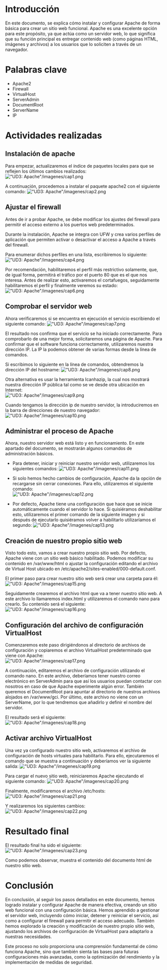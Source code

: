 # Introducción
En este documento, se explica cómo instalar y configurar Apache de forma básica para crear un sitio web funcional. Apache es una excelente opción para este propósito, ya que actúa como un servidor web, lo que significa que su función principal es entregar contenido web (como páginas HTML, imágenes y archivos) a los usuarios que lo soliciten a través de un navegador.

# Palabras clave
* Apache2
* Firewall
* VirtualHost
* ServerAdmin
* DocumentRoot
* ServerName
* IP

# Actividades realizadas
## Instalación de apache
Para empezar, actualizaremos el índice de paquetes locales para que se reflejen los últimos cambios realizados:
!["UD3: Apache"/imagenes/cap1.png](https://raw.githubusercontent.com/Suli427/portfolioDAW/refs/heads/main/UD3%3A%20Apache/imagenes/cap1.png)

A continuación, procedemos a instalar el paquete apache2 con el siguiente comando:
!["UD3: Apache"/imagenes/cap2.png](https://raw.githubusercontent.com/Suli427/portfolioDAW/refs/heads/main/UD3%3A%20Apache/imagenes/cap2.png)

## Ajustar el firewall
Antes de ir a probar Apache, se debe modificar los ajustes del firewall para permitir el acceso externo a los puertos web predeterminados.

Durante la instalación, Apache se integra con UFW y crea varios perfiles de aplicación que permiten activar o desactivar el acceso a Apache a través del firewall.

Para enumerar dichos perfiles en una lista, escribiremos lo siguiente:   
!["UD3: Apache"/imagenes/cap4.png](https://raw.githubusercontent.com/Suli427/portfolioDAW/refs/heads/main/UD3%3A%20Apache/imagenes/cap4.png)

Por recomendación, habilitaremos el perfil más restrictivo solamente, que, de igual forma, permitirá el tráfico por el puerto 80 que es el que nos interesa. Antes de realizar esto, activaremos el cortafuegos, seguidamente habilitaremos el perfil y finalmente veremos su estado:  
!["UD3: Apache"/imagenes/cap6.png](https://raw.githubusercontent.com/Suli427/portfolioDAW/refs/heads/main/UD3%3A%20Apache/imagenes/cap6.png)

## Comprobar el servidor web
Ahora verificaremos si se encuentra en ejecución el servicio escribiendo el siguiente comando:
!["UD3: Apache"/imagenes/cap7.png](https://raw.githubusercontent.com/Suli427/portfolioDAW/refs/heads/main/UD3%3A%20Apache/imagenes/cap7.png)

El resultado nos confirma que el servicio se ha iniciado correctamente. Para comprobarlo de una mejor forma, solicitaremos una página de Apache. Para confirmar que el software funciona correctamente, utilizaremos nuestra dirección IP. La IP la podemos obtener de varias formas desde la línea de comandos.

Si escribimos lo siguiente en la línea de comandos, obtendremos la dirección IP del hostname:
!["UD3: Apache"/imagenes/cap8.png](https://raw.githubusercontent.com/Suli427/portfolioDAW/refs/heads/main/UD3%3A%20Apache/imagenes/cap8.png)

Otra alternativa es usar la herramienta Icanhazip, la cual nos mostrará nuestra dirección IP pública tal como se ve desde otra ubicación en Internet:  
!["UD3: Apache"/imagenes/cap9.png](https://raw.githubusercontent.com/Suli427/portfolioDAW/refs/heads/main/UD3%3A%20Apache/imagenes/cap9.png)

Cuando tengamos la dirección ip de nuestro servidor, la introduciremos en la barra de direcciones de nuestro navegador:
!["UD3: Apache"/imagenes/cap10.png](https://raw.githubusercontent.com/Suli427/portfolioDAW/refs/heads/main/UD3%3A%20Apache/imagenes/cap10.png)

## Administrar el proceso de Apache
Ahora, nuestro servidor web está listo y en funcionamiento. En este apartado del documento, se mostrarán algunos comandos de administración básicos.

* Para detener, iniciar y reiniciar nuestro servidor web, utilizaremos los siguientes comandos:
!["UD3: Apache"/imagenes/cap11.png](https://raw.githubusercontent.com/Suli427/portfolioDAW/refs/heads/main/UD3%3A%20Apache/imagenes/cap11.png)

* Si solo hemos hecho cambios de configuración, Apache da la opción de recargarse sin cerrar conexiones. Para ello, utilizaremos el siguiente comando:  
!["UD3: Apache"/imagenes/cap12.png](https://raw.githubusercontent.com/Suli427/portfolioDAW/refs/heads/main/UD3%3A%20Apache/imagenes/cap12.png)

* Por defecto, Apache tiene una configuración que hace que se inicie automáticamente cuando el servidor lo hace. Si quisiéramos deshabilitar esto, utilizaremos el primer comando de la siguiente imagen y si después de ejecutarlo quisiéramos volver a habilitarlo utilizaríamos el segundo:
!["UD3: Apache"/imagenes/cap13.png](https://raw.githubusercontent.com/Suli427/portfolioDAW/refs/heads/main/UD3%3A%20Apache/imagenes/cap13.png)

## Creación de nuestro propio sitio web
Visto todo esto, vamos a crear nuestro propio sitio web. Por defecto, Apache viene con un sitio web básico habilitado. Podemos modificar su contenido en /var/www/html o ajustar la configuración editando el archivo de Virtual Host ubicado en /etc/apache2/sites-enabled/000-default.conf.

El primer paso para crear nuestro sitio web será crear una carpeta para él:
!["UD3: Apache"/imagenes/cap15.png](https://raw.githubusercontent.com/Suli427/portfolioDAW/refs/heads/main/UD3%3A%20Apache/imagenes/cap15.png)

Seguidamente crearemos el archivo html que va a tener nuestro sitio web. A este archivo lo llamaremos index.html y utilizaremos el comando nano para crearlo. Su contenido será el siguiente:   
!["UD3: Apache"/imagenes/cap16.png](https://raw.githubusercontent.com/Suli427/portfolioDAW/refs/heads/main/UD3%3A%20Apache/imagenes/cap16.png)

## Configuración del archivo de configuración VirtualHost
Comenzaremos este paso dirigiéndonos al directorio de archivos de configuración y copiaremos el archivo VirtualHost predeterminado que viene con Apache:   
!["UD3: Apache"/imagenes/cap17.png](https://raw.githubusercontent.com/Suli427/portfolioDAW/refs/heads/main/UD3%3A%20Apache/imagenes/cap17.png)

A continuación, editaremos el archivo de configuración utilizando el comando nano. En este archivo, deberíamos tener nuestro correo electrónico en ServerAdmin para que así los usuarios puedan contactar con nosotros en caso de que   Apache experimente algún error. También queremos el DocumentRoot para apuntar al directorio de nuestros archivos alojados en /var/www/gci. Por último, este archivo no viene con un ServerName, por lo que tendremos que añadirlo y definir el nombre del servidor.

El resultado será el siguiente:   
!["UD3: Apache"/imagenes/cap18.png](https://raw.githubusercontent.com/Suli427/portfolioDAW/refs/heads/main/UD3%3A%20Apache/imagenes/cap18.png)

## Activar archivo VirtualHost
Una vez ya configurado nuestro sitio web, activaremos el archivo de configuración de hosts virtuales para habilitarlo. Para ello, ejecutaremos el comando que se muestra a continuación y deberíamos ver la siguiente salida:
!["UD3: Apache"/imagenes/cap19.png](https://raw.githubusercontent.com/Suli427/portfolioDAW/refs/heads/main/UD3%3A%20Apache/imagenes/cap19.png)

Para cargar el nuevo sitio web, reiniciaremos Apache ejecutando el siguiente comando:
!["UD3: Apache"/imagenes/cap20.png](https://raw.githubusercontent.com/Suli427/portfolioDAW/refs/heads/main/UD3%3A%20Apache/imagenes/cap20.png)

Finalmente, modificaremos el archivo /etc/hosts:
!["UD3: Apache"/imagenes/cap21.png](https://raw.githubusercontent.com/Suli427/portfolioDAW/refs/heads/main/UD3%3A%20Apache/imagenes/cap21.png)

Y realizaremos los siguientes cambios:  
!["UD3: Apache"/imagenes/cap22.png](https://raw.githubusercontent.com/Suli427/portfolioDAW/refs/heads/main/UD3%3A%20Apache/imagenes/cap22.png)

# Resultado final
El resultado final ha sido el siguiente:
!["UD3: Apache"/imagenes/cap23.png](https://raw.githubusercontent.com/Suli427/portfolioDAW/refs/heads/main/UD3%3A%20Apache/imagenes/cap23.png)

Como podemos observar, muestra el contenido del documento html de nuestro sitio web.

# Conclusión
En conclusión, al seguir los pasos detallados en este documento, hemos logrado instalar y configurar Apache de manera efectiva, creando un sitio web funcional con una configuración básica. Hemos aprendido a gestionar el servidor web, incluyendo cómo iniciar, detener y reiniciar el servicio, así como a configurar el firewall para permitir el acceso adecuado. También hemos explorado la creación y modificación de nuestro propio sitio web, ajustando los archivos de configuración de VirtualHost para adaptarlo a nuestras necesidades.

Este proceso no solo proporciona una comprensión fundamental de cómo funciona Apache, sino que también sienta las bases para futuras configuraciones más avanzadas, como la optimización del rendimiento y la implementación de medidas de seguridad.
